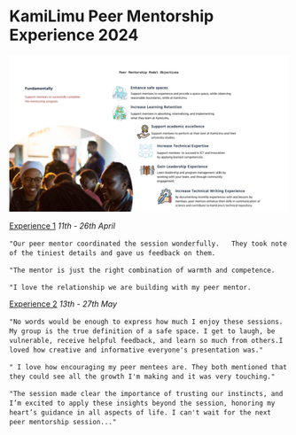# KamiLimu Peer Mentorship Experience 2024
![Peer Mentorship Model](./peermentorshipmodel.jpg)

[Experience 1](experience1/) *11th - 26th April*

`"Our peer mentor coordinated the session wonderfully.  
They took note of the tiniest details and gave us feedback on them.`

`"The mentor is just the right combination of warmth and competence.`

`"I love the relationship we are building with my peer mentor.`

[Experience 2](experience2/) *13th - 27th May*

`"No words would be enough to express how much I enjoy these sessions. My group is the true definition of a safe space. I get to laugh, be vulnerable, receive helpful feedback, and learn so much from others.I loved how creative and informative everyone's presentation was."`

`" I love how encouraging my peer mentees are. They both mentioned that they could see all the growth I'm making and it was very touching."`

`"The session made clear the importance of trusting our instincts, and I’m excited to apply these insights beyond the session, honoring my heart’s guidance in all aspects of life. I can't wait for the next peer mentorship session..."`